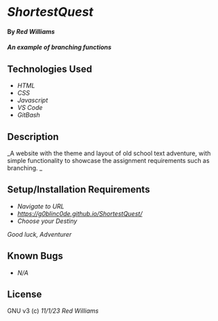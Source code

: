 # _ShortestQuest_

#### By _**Red Williams**_

#### _An example of branching functions_

## Technologies Used

* _HTML_
* _CSS_
* _Javascript_
* _VS Code_
* _GitBash_

## Description

_A website with the theme and layout of old school text adventure, with simple functionality to showcase the assignment requirements such as branching. _

## Setup/Installation Requirements

* _Navigate to URL_
* _https://g0blinc0de.github.io/ShortestQuest/_
* _Choose your Destiny_


_Good luck, Adventurer_

## Known Bugs

* _N/A_


## License



GNU v3 (c) _11/1/23_ _Red Williams_